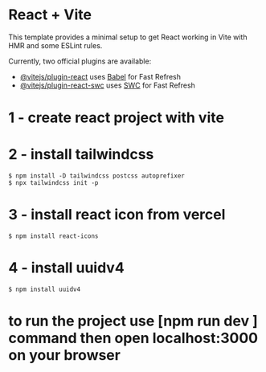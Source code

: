 # React + Vite

This template provides a minimal setup to get React working in Vite with HMR and some ESLint rules.

Currently, two official plugins are available:

- [@vitejs/plugin-react](https://github.com/vitejs/vite-plugin-react/blob/main/packages/plugin-react/README.md) uses [Babel](https://babeljs.io/) for Fast Refresh
- [@vitejs/plugin-react-swc](https://github.com/vitejs/vite-plugin-react-swc) uses [SWC](https://swc.rs/) for Fast Refresh


# 1 - create react project with vite
# 2 - install tailwindcss
    $ npm install -D tailwindcss postcss autoprefixer
    $ npx tailwindcss init -p

# 3 - install react icon from vercel
    $ npm install react-icons

# 4 - install uuidv4
    $ npm install uuidv4

# to run the project use [npm run dev ] command then  open localhost:3000 on your browser

